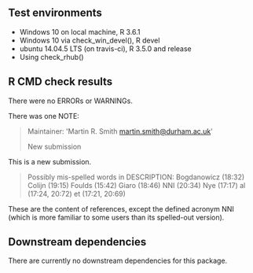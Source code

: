 ## Test environments
* Windows 10 on local machine, R 3.6.1
* Windows 10 via check_win_devel(), R devel
* ubuntu 14.04.5 LTS (on travis-ci), R 3.5.0 and release
* Using check_rhub()

## R CMD check results
There were no ERRORs or WARNINGs.

There was one NOTE:
> Maintainer: 'Martin R. Smith <martin.smith@durham.ac.uk>'
> 
> New submission

This is a new submission.

> Possibly mis-spelled words in DESCRIPTION:
>   Bogdanowicz (18:32)
>   Colijn (19:15)
>   Foulds (15:42)
>   Giaro (18:46)
>   NNI (20:34)
>   Nye (17:17)
>   al (17:24, 20:72)
>   et (17:21, 20:69)

These are the content of references, except the defined acronym NNI (which is
more familiar to some users than its spelled-out version).


## Downstream dependencies
There are currently no downstream dependencies for this package.
